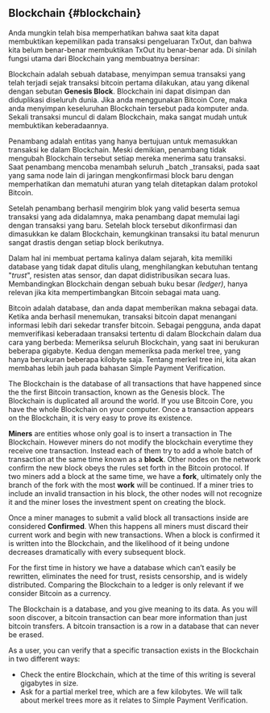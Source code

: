 ## Blockchain {#blockchain}

Anda mungkin telah bisa memperhatikan bahwa saat kita dapat membuktikan kepemilikan pada transaksi pengeluaran TxOut, dan bahwa kita belum benar-benar membuktikan TxOut itu benar-benar ada. Di sinilah fungsi utama dari Blockchain yang membuatnya bersinar:

Blockchain adalah sebuah database, menyimpan semua transaksi yang telah terjadi sejak transaksi bitcoin pertama dilakukan, atau yang dikenal dengan sebutan **Genesis Block**. Blockchain ini dapat disimpan dan diduplikasi diseluruh dunia. Jika anda menggunakan Bitcoin Core, maka anda menyimpan keseluruhan Blockchain tersebut pada komputer anda. Sekali transaksi muncul di dalam Blockchain, maka sangat mudah untuk membuktikan keberadaannya. 

Penambang adalah entitas yang hanya bertujuan untuk memasukkan transaksi ke dalam Blockchain. Meski demikian, penambang tidak mengubah Blockchain tersebut setiap mereka menerima satu transaksi. Saat penambang mencoba menambah seluruh _batch _transaksi, pada saat yang sama node lain di jaringan mengkonfirmasi block baru dengan memperhatikan dan mematuhi aturan yang telah ditetapkan dalam protokol Bitcoin. 

Setelah penambang berhasil mengirim blok yang valid beserta semua transaksi yang ada didalamnya, maka penambang dapat memulai lagi dengan transaksi yang baru. Setelah block tersebut dikonfirmasi dan dimasukkan ke dalam Blockchain, kemungkinan transaksi itu batal menurun sangat drastis dengan setiap block berikutnya. 

Dalam hal ini membuat pertama kalinya dalam sejarah, kita memiliki database yang tidak dapat ditulis ulang, menghilangkan kebutuhan tentang "_trust_", resisten atas sensor, dan dapat didistribusikan secara luas. Membandingkan Blockchain dengan sebuah buku besar _\(ledger\)_, hanya relevan jika kita mempertimbangkan Bitcoin sebagai mata uang. 

Bitcoin adalah database, dan anda dapat memberikan makna sebagai data. Ketika anda berhasil menemukan, transaksi bitcoin dapat menangani informasi lebih dari sekedar transfer bitcoin. Sebagai pengguna, anda dapat memverifikasi keberadaan transaksi tertentu di dalam Blockchain dalam dua cara yang berbeda: Memeriksa seluruh Blockchain, yang saat ini berukuran beberapa gigabyte. Kedua dengan memeriksa pada merkel tree, yang hanya berukuran beberapa kilobyte saja. Tentang merkel tree ini, kita akan membahas lebih jauh pada bahasan Simple Payment Verification. 

The Blockchain is the database of all transactions that have happened since the the first Bitcoin transaction, known as the Genesis block. The Blockchain is duplicated all around the world. If you use Bitcoin Core, you have the whole Blockchain on your computer. Once a transaction appears on the Blockchain, it is very easy to prove its existence.

**Miners** are entities whose only goal is to insert a transaction in The Blockchain. However miners do not modify the blockchain everytime they receive one transaction. Instead each of them try to add a whole batch of transaction at the same time known as a **block**. Other nodes on the network confirm the new block obeys the rules set forth in the Bitcoin protocol. If two miners add a block at the same time, we have a **fork**, ultimately only the branch of the fork with the most **work** will be continued. If a miner tries to include an invalid transaction in his block, the other nodes will not recognize it and the miner loses the investment spent on creating the block.

Once a miner manages to submit a valid block all transactions inside are considered **Confirmed**. When this happens all miners must discard their current work and begin with new transactions. When a block is confirmed it is written into the Blockchain, and the likelihood of it being undone decreases dramatically with every subsequent block.

For the first time in history we have a database which can’t easily be rewritten, eliminates the need for trust, resists censorship, and is widely distributed. Comparing the Blockchain to a ledger is only relevant if we consider Bitcoin as a currency.

The Blockchain is a database, and you give meaning to its data. As you will soon discover, a bitcoin transaction can bear more information than just bitcoin transfers. A bitcoin transaction is a row in a database that can never be erased.

As a user, you can verify that a specific transaction exists in the Blockchain in two different ways:

* Check the entire Blockchain, which at the time of this writing is several gigabytes in size.
* Ask for a partial merkel tree, which are a few kilobytes. We will talk about merkel trees more as it relates to Simple Payment Verification.

